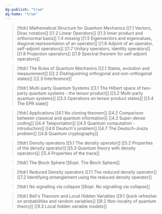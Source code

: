 ```yaml
---
dg-publish: "true"
dg-home: "true"
---
```


> [!tldr] Mathematical Structure for Quantum Mechanics
> [[1.1 Vectors, Dirac notation]]
> [[1.2 Linear Operators]]
> [[1.3 Inner product and orthonormal basis]]
> *1.4 missing*
> [[1.5 Eigenvectors and eigenvalues, diagonal representation of an operator]]
> [[1.6 Adjoint of an operator, self-adjoint operators]]
> [[1.7 Unitary operators, identity operators]]
> [[1.8 Projection operators]]
> [[1.9 Spectral theorem for self-adjoint operators]]


> [!tldr] The Rules of Quantum Mechanics
> [[2.1 States, evolution and measurement]]
> [[2.2 Distinguishing orthogonal and non-orthogonal states]]
> [[2.3 Interference]]


> [!tldr] Multi-party Quantum Systems
> [[3.1 The Hilbert space of two-party quantum systems - the tensor product]]
> [[3.2 Multi-party quantum systems]]
> [[3.3 Operations on tensor product states]]
> [[3.4 The EPR state]]

>[!tldr] Applications
>[[4.1 No cloning theorem]]
>[[4.2 Comparison between classical and quantum information]]
>[[4.3 Super-dense coding]]
>[[4.4 Teleportation]]
>[[4.5 Quantum computation - introduction]]
>[[4.6 Deutsch's problem]]
>[[4.7 The Deutsch-Josza problem]]
>[[4.8 Quantum cryptography]]
>

>[!tldr] Density operators
>[[5.1 The density operator]]
>[[5.2 Properties of the density operator]]
>[[5.3 Quantum theory with density operators]]
>[[5.4 Properties of the trace]]

>[!tldr] The Bloch Sphere
>[[6opt. The Bloch Sphere]]

>[!tldr] Reduced Density operators
>[[7.1 The reduced density operator]]
>[[7.2 Identifying entanglement using the reduced density operator]]

> [!tldr] No signalling via collapse
> [[8opt. No signalling via collapse]]

>[!tldr] Bell's Theorem and Local Hidden Variables
>[[9.1 Quick refresher on probabilities and random variables]]
>[[9.2 Non-locality of quantum theory]]
>[[9.3 Local hidden variable models]]

